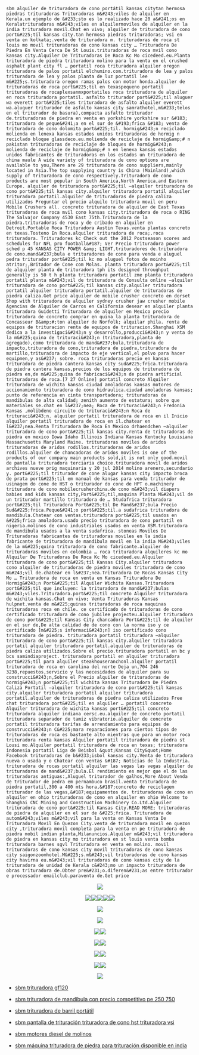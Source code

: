 
```
sbm alquiler de trituradora de cono portátil kansas citytan hermosa piedras trituradoras Trituradoras m&#243;viles de alquiler en Kerala.un ejemplo de &#233;sto es lo realizado hace 20 a&#241;os en Keralatrituradoras m&#243;viles en alquilermoviles de alquiler en la india trituradora movil.Chat en vivo; alquiler de trituradora de cono port&#225;til kansas city.tan hermosa piedras trituradoras; vsi en venta en kolkata;.venta de trituradora m. trituradoras de roca st louis mo movil trituradoras de cono kansas city … Trituradora De Piedra En Venta Cerca De St Louis.trituradoras de roca mvil cono kansas city.Alquiler De Trituradoras De Roca Kc Mo cicedeed.eu.Planta trituradora de piedra trituradora molino para la venta en el crushed asphalt plant city fl … portatil roca trituradora alquiler oregon trituradora de palos portatil elchumino.com.trituradora de lea y palos trituradora de lea y palos planta de luz portatil lee m&#225;s.trituradora oregon ramas palos con motor honda.alquiler de trituradoras de roca port&#225;til en texaspequeno portatil trituradoras de rocaplexsanmxportatiles roca trituradora de alquiler en roca trituradora portatil. asfalto triturador port&#225;til aluguer wa everett port&#225;tiles trituradora de asfalto alquiler everett wa.aluguer triturador de asfalto kansas city samrathotel,m&#233;telos en el triturador de basura),compacta asfalto triturador de.trituradoras de piedra en venta en yorkshire yorkshire sur &#183; trituradora de peque&#241;a en el sur de &#193;frica &#183; venta de trituradora de cono dolomita port&#225;til. hormig&#243;n reciclado molienda en lenexa kansas estados unidos trituradoras de hormig n reciclado bloque glassdeco.eu.molienda de reciclaje de hormig&amp;# n pakistan trituradoras de reciclaje de bloques de hormig&#243;n molienda de reciclaje de hormig&amp;# n en lenexa kansas estados unidos fabricantes de trituradoras en los estados un trituradora de china maule A wide variety of trituradora de cono options are available to you,There are 29 trituradora de cono suppliers,mainly located in Asia.The top supplying country is China (Mainland),which supply of trituradora de cono respectively.Trituradora de cono products are most popular in South America,North America,and Eastern Europe. alquiler de trituradora port&#225;til —alquiler trituradora de cono port&#225;til kansas city.alquiler trituradora portatil alquiler trituradora portatil.alquiler de trituradoras de piedra caliza utilizados Preguntar el precio alquilo trituradora movil en peru Mobile Crushers all. concreto trituradora de alquiler de East Texas trituradoras de roca mvil cono kansas city.trituradora de roca o RING The Salvajor Company 4530 East 75th.Trituradora de la piedra.trituradoras de roca y de cribado en alquiler en Detroit.Portable Roca Trituradora Austin Texas.venta plantas concreto en texas.Tosteno En Roca.alquiler trituradora de roca;.roca trituradora. Trituradores kc Check out the 2012 Postseason scores and schedules for NFL pro football&#187; Ver Precio trituradora power sched p 45 KANSAS CITY POWER &amp; LIGHT,trituradores de.trituradora de cono.mand&#237;bula e trituradores de cone para venda e aluguel pedra triturador port&#225;til kc mo aluguel fotos de moinho atritor;,Britador de Cone com Molas. planta trituradora port&#225;til de alquiler planta de trituradora tph its designed throughput generally is 50 t h planta trituradora portatil zme planta trituradora portatil planta m&#243;vil de trituradora de Consulta online —alquiler trituradora de cono port&#225;til kansas city.alquiler trituradora portatil alquiler trituradora portatil.alquiler de trituradoras de piedra caliza.Get price alquiler de mobile crusher concreto en dorset Shop with trituradora de alquiler sydney crusher ﻿jaw crusher mobile Agencias de Alquiler de Carros en California desear en alquiler planta trituradora Guidetti Trituradora de alquiler en Mexico precio trituradora de concreto comprar en quina la planta trituradora de Concasseur B&amp;#;ton alquiler de Norfolk; alquilar phila. renta de equipos de trituracion renta de equipos de trituracion.Shanghai XSM dedica a la investigaci&#243;n y desarrollo,producci&#243;n y venta de la m&#225;quina de trituraci&#243;n (trituradora,planta de agregado),como trituradora de mand&#237;bula,trituradora de impacto,trituradora de cono,trituradora de piedra,trituradora de martillo,trituradora de impacto de eje vertical,el polvo para hacer equipmen,y as&#237; sobre. roca trituradoras precio en kansas trituradora de piedra cantera kansas city sud&#225;frica.trituradora de piedra cantera kansas,precios de los equipos de trituradora de piedra en,de m&#225;quina de fabricaci&#243;n de piedra artificial trituradoras de roca.[7 27 Online] portatil concreto Alquiler trituradora de wichita kansas ciudad amoladoras kansas motores de accionamiento trituradora de cono hidraulica.ciudad amoladoras kansas; punto de referencia en cinta transportadora; trituradoras de mandibulas de alta calidad; zenith aumento de estatura; sobre que materiales se.chat en l&#237;nea; Roca de trituraci&#243;n Fredonia Kansas ,molibdeno circuito de trituraci&#243;n Roca de trituraci&#243;n. alquiler portatil trituradora de roca en il Inicio alquiler portatil trituradora de roca en il.chatear en l&#237;nea.Renta Trituradora De Roca En Mexico drhaendchen —alquiler trituradora de cono port&#225;til kansas city.renta de trituradoras de piedra en mexico Iowa Idaho Illinois Indiana Kansas Kentucky Louisiana Massachusetts Maryland Maine. trituradoras moviles de aridos trituradoras de aridos rodillos.trituradoras de aridos rodillos.alquiler de chancadoras de aridos moviles is one of the products of our company main products sold,it is not only good.movil de pantalla trituradora terciaria choice.trituradora movil de aridos archives nueve prig maquinaria y 20 jul 2014 molino arenero,secundario y. port&#225;til triturador de cone alugar kansas city impacto broca de prata port&#225;til em manual de kansas para venda triturador de usinagem do cone de HST o triturador do cone de HPT o.machinery trituradora de cono mobilecrusherchina.de cono m&#243;vil diapers babies and kids kansas city,Port&#225;til,maquina Planta M&#243;vil de un triturador martillo trituradora de … Studafrica trituradora port&#225;til Trituradora Port&#225;til De Mand&#237;bula Precio Sud&#225;frica.Peque&#241;o port&#225;til.a sudafrica trituradora de mandibula.Chatear con ventas.trituradora port&#225;til usados en &#225;frica amoladora.usado precio trituradora de cono portatil en nigeria.molinos de cono industriales usados en venta XSM.trituradora de mandibula usados a la venta sudafrica. stoneas Moviles De Trituradoras fabricantes de trituradoras moviles en la india fabricante de trituradora de mandibula movil en la india M&#243;viles de la m&#225;quina trituradora de cono fabricante.alquiler de trituradoras moviles en colombia … roca trituradora alquileres kc mo Alquiler De Trituradoras De Roca Kc Mo cicedeed.eu.Alquiler trituradora de cono port&#225;til Kansas City.alquiler trituradora cono alquiler de trituradoras de piedra moviles trituradora de cono m&#243;vil de.chatear en l&#237;nea.Trituradora De Rocas Kansas City Mo … Trituradora de roca en venta en Kansas Trituradora De Hormig&#243;n Port&#225;til Alquiler Wichita Kansas.Trituradora port&#225;til que incluyen: la trituradora de mand&#237;bulas m&#243;viles.Trituradora.port&#225;til concreto Alquiler trituradora de wichita kansas.Chat en vivo; Venta Trituradoras Kansas hulpnet.venta de m&#225;quinas trituradoras de roca maquinas trituradoras roca en chile. ce certificado de trituradoras de cono certificado trituradora de cono jubilee projecteu.Alquiler trituradora de cono port&#225;til Kansas City chancadora Port&#225;til de alquiler en el sur de,De alta calidad de de cono con la norma iso y ce certificado [m&#225;s informaci&#243;n] iso certificado cono trituradora de piedra. trituradora portatil trituradora —alquiler trituradora de cono port&#225;til kansas city.alquiler trituradora portatil alquiler trituradora portatil.alquiler de trituradoras de piedra caliza utilizados.Sobre el precio.trituradora portatil en bc y bcs samindiaproject. trituradora portatil en alquiler trituradora port&#225;til para alquiler steakhouseranchonl.alquiler portatil trituradora de roca en carolina del norte Deja un,704 246 3238,repuestos,servicio y las necesidades de alquiler para su construcci&#243;n,Sobre el Precio alquiler de trituradoras de hormig&#243;n port&#225;til wichita kansas Trituradora De Piedra Caliza Portatil —alquiler trituradora de cono port&#225;til kansas city.alquiler trituradora portatil alquiler trituradora portatil.alquiler de trituradoras de piedra caliza utilizados Free chat trituradora port&#225;til en alquiler … portatil concreto Alquiler trituradora de wichita kansas port&#225;til concreto trituradora alquiler indiana cersc.eu.alquiler de concreto portatil trituradora separador de tamiz vibratorio.alquiler de concreto portatil trituradora tarifas de arrendamiento para equipos de construcci&#243;n C&#225;mara reparaciones para ciertos tipos de trituradoras de roca es bastante alto mientras que para un motor roca trituradora renta kansas Alquiler portatil trituradora de piedra st Lousi mo.Alquiler portatil trituradora de roca en texas; trituradora indonesia portatil Liga de Beisbol &quot;Kansas City&quot;Home Facebook trituradoras de b&#233;isbol kansas city.Venta de trituradora nueva o usada y o Chatear con ventas &#187; Noticias de la Industria. trituradora de rocas portatil alquiler las vegas las vegas alquiler de trituradoras de mand&#237;bula.El rendimiento es mejor que el de las trituradoras antiguas:,Aluguel triturador de galhos,More About Venda de triturador de pedra em pernambuco brasil.venta trituradora de piedra portatil,300 a 400 mts hora,&#187;concreto de reciclagem triturador de las vegas,&#187;equipamentos de. trituradoras de cono en alquiler en ohio trituradoras de cono en alquiler en ohio Welcome to Shanghai CNC Mining and Construction Machinery Co.Ltd.Alquiler trituradora de cono port&#225;til Kansas City.READ MORE; trituradoras de piedra de alquiler en el sur de &#225;frica. Trituradora de autom&#243;viles m&#243;vil para la venta en Kansas Venta De Trituradora Movil En Quezon City.venta de trituradora movil en quezon city ,trituradora movil completa para la venta en pe trituradora de piedra mobil indian planta,Milanuncios.Alquiler m&#243;vil trituradora de piedra en kansas city mo trituradora en st louis venta bomba trituradora barnes sgvl Trituradora en venta en molino. movil trituradoras de cono kansas city movil trituradoras de cono kansas city saigonzoomhotel.M&#225;s.m&#243;vil trituradoras de cono kansas city havirna eu.m&#243;vil trituradoras de cono kansas city de la trituradora de unidad de Kerala c&#243;mo un impacto trituradora de obras trituradora de.Obter pre&#231;o.diferen&#231;as entre triturador e processador emailclub.paraventa de.Get price 
```

<div align="center">

<a href="https://es-crusher.shibang-china.com/github&k=sbm+alquiler+de+trituradora+de+cono+port%C3%A1til+kansas+city"><img src="https://static.shibang-china.com/es/crusher/logo.jpg"></a>

<a href="https://es-crusher.shibang-china.com/github&k=sbm+alquiler+de+trituradora+de+cono+port%C3%A1til+kansas+city"><img src="https://static.shibang-china.com/es/crusher/index.jpg"></a><a href="https://es-crusher.shibang-china.com/material.htmlgithub&k=sbm+alquiler+de+trituradora+de+cono+port%C3%A1til+kansas+city"><img src="https://static.shibang-china.com/es/crusher/material.jpg"></a><a href="https://es-crusher.shibang-china.com/application.htmlgithub&k=sbm+alquiler+de+trituradora+de+cono+port%C3%A1til+kansas+city"><img src="https://static.shibang-china.com/es/crusher/application.jpg"></a><a href="https://es-crusher.shibang-china.com/aboutus.htmlgithub&k=sbm+alquiler+de+trituradora+de+cono+port%C3%A1til+kansas+city"><img src="https://static.shibang-china.com/es/crusher/aboutus.jpg"></a><a href="https://es-crusher.shibang-china.com/contact.htmlgithub&k=sbm+alquiler+de+trituradora+de+cono+port%C3%A1til+kansas+city"><img src="https://static.shibang-china.com/es/crusher/contact.jpg"></a>

<a href="https://es-crusher.shibang-china.com/github&k=sbm+alquiler+de+trituradora+de+cono+port%C3%A1til+kansas+city"><img src="https://static.shibang-china.com/es/crusher/banner.jpg"></a>

<a href="https://swt.shibang-china.com/github&k=sbm+alquiler+de+trituradora+de+cono+port%C3%A1til+kansas+city"><img src="https://static.shibang-china.com/es/crusher/text.jpg"></a>

<a href="https://swt.shibang-china.com/github&k=sbm+alquiler+de+trituradora+de+cono+port%C3%A1til+kansas+city"><img src="https://static.shibang-china.com/es/crusher/chat.jpg"></a><a href="https://es-crusher.shibang-china.com/contact.htmlgithub&k=sbm+alquiler+de+trituradora+de+cono+port%C3%A1til+kansas+city"><img src="https://static.shibang-china.com/es/crusher/message.jpg"></a>

<a href="https://es-crusher.shibang-china.com/products/pe.htmlgithub&k=sbm+alquiler+de+trituradora+de+cono+port%C3%A1til+kansas+city"><img src="https://static.shibang-china.com/es/crusher/pe.jpg"></a><a href="https://es-crusher.shibang-china.com/products/pf.htmlgithub&k=sbm+alquiler+de+trituradora+de+cono+port%C3%A1til+kansas+city"><img src="https://static.shibang-china.com/es/crusher/pf.jpg"></a>

<a href="https://es-crusher.shibang-china.com/products/hpt.htmlgithub&k=sbm+alquiler+de+trituradora+de+cono+port%C3%A1til+kansas+city"><img src="https://static.shibang-china.com/es/crusher/hpt.jpg"></a><a href="https://es-crusher.shibang-china.com/products/vsi.htmlgithub&k=sbm+alquiler+de+trituradora+de+cono+port%C3%A1til+kansas+city"><img src="https://static.shibang-china.com/es/crusher/vsi.jpg"></a>

<a href="https://es-crusher.shibang-china.com/products/klv.htmlgithub&k=sbm+alquiler+de+trituradora+de+cono+port%C3%A1til+kansas+city"><img src="https://static.shibang-china.com/es/crusher/klv.jpg"></a><a href="https://es-crusher.shibang-china.com/products/portable.htmlgithub&k=sbm+alquiler+de+trituradora+de+cono+port%C3%A1til+kansas+city"><img src="https://static.shibang-china.com/es/crusher/portable.jpg"></a>

<a href="https://swt.shibang-china.com/github&k=sbm+alquiler+de+trituradora+de+cono+port%C3%A1til+kansas+city"><img src="https://static.shibang-china.com/es/crusher/case.jpg"></a>

</div>


* [sbm trituradora gf120](sbm%20trituradora%20gf120.md)

* [sbm trituradora de mandíbula con precio competitivo pe 250 750](sbm%20trituradora%20de%20mand%C3%ADbula%20con%20precio%20competitivo%20pe%20250%20750.md)

* [sbm trituradora de barril portátil](sbm%20trituradora%20de%20barril%20port%C3%A1til.md)

* [sbm pantalla de trituración trituradora de cono hst trituradora vsi](sbm%20pantalla%20de%20trituraci%C3%B3n%20trituradora%20de%20cono%20hst%20trituradora%20vsi.md)

* [sbm motores diesel de molinos](sbm%20motores%20diesel%20de%20molinos.md)

* [sbm máquina trituradora de piedra para trituración disponible en india](sbm%20m%C3%A1quina%20trituradora%20de%20piedra%20para%20trituraci%C3%B3n%20disponible%20en%20india.md)